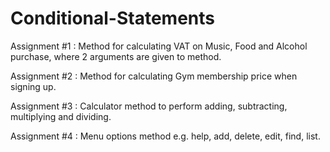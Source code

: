 # Conditional-Statements
Assignment #1 : Method for calculating VAT on Music, Food and Alcohol purchase, where 2 arguments are given to method.

Assignment #2 : Method for calculating Gym membership price when signing up.

Assignment #3 : Calculator method to perform adding, subtracting, multiplying and dividing.

Assignment #4 : Menu options method e.g. help, add, delete, edit, find, list.
		